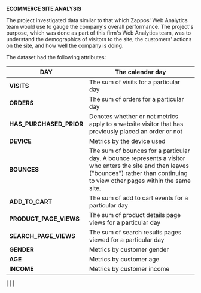 **ECOMMERCE SITE ANALYSIS**

The project investigated data similar to that which Zappos&#39; Web Analytics team would use to gauge the company&#39;s overall performance. The project&#39;s purpose, which was done as part of this firm&#39;s Web Analytics team, was to understand the demographics of visitors to the site, the customers&#39; actions on the site, and how well the company is doing.

The dataset had the following attributes:

| **DAY** | **The calendar day** |
| --- | --- |
| **VISITS** | The sum of visits for a particular day |
| **ORDERS** | The sum of orders for a particular day |
| **HAS\_PURCHASED\_PRIOR** | Denotes whether or not metrics apply to a website visitor that has previously placed an order or not |
| **DEVICE** | Metrics by the device used |
| **BOUNCES** | The sum of bounces for a particular day. A bounce represents a visitor who enters the site and then leaves (&quot;bounces&quot;) rather than continuing to view other pages within the same site. |
| **ADD\_TO\_CART** | The sum of add to cart events for a particular day |
| **PRODUCT\_PAGE\_VIEWS** | The sum of product details page views for a particular day |
| **SEARCH\_PAGE\_VIEWS** | The sum of search results pages viewed for a particular day |
| **GENDER** | Metrics by customer gender |
| **AGE** | Metrics by customer age |
| **INCOME** | Metrics by customer income |
|
 |
 |
